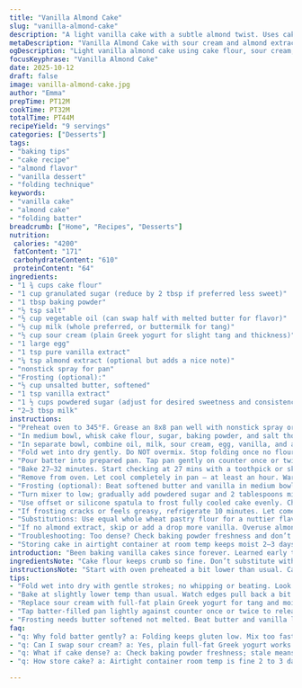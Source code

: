```yaml
---
title: "Vanilla Almond Cake"
slug: "vanilla-almond-cake"
description: "A light vanilla cake with a subtle almond twist. Uses cake flour, sour cream, and almond extract for a tender crumb and moist texture. Optional buttery vanilla frosting added for richness. Bake until toothpick tests clean with gentle folding to avoid gluten development. Adjust baking time slightly to follow visual cues like golden edges and springy top. Substitutes include yogurt for sour cream and vegetable oil with melted butter for depth. Classic 8x8 pan, nonstick spray. Frosting depends on butter creaming and sugar incorporation balance for fluffiness. Best cooled completely before decorating. Watch batter consistency to avoid overmixing."
metaDescription: "Vanilla Almond Cake with sour cream and almond extract for tender crumb, moist texture. Fold gently, bake until golden edges and springy top show doneness."
ogDescription: "Light vanilla almond cake using cake flour, sour cream, almond extract. Fold carefully, watch golden edges and springy top for bake cues."
focusKeyphrase: "Vanilla Almond Cake"
date: 2025-10-12
draft: false
image: vanilla-almond-cake.jpg
author: "Emma"
prepTime: PT12M
cookTime: PT32M
totalTime: PT44M
recipeYield: "9 servings"
categories: ["Desserts"]
tags:
- "baking tips"
- "cake recipe"
- "almond flavor"
- "vanilla dessert"
- "folding technique"
keywords:
- "vanilla cake"
- "almond cake"
- "folding batter"
breadcrumb: ["Home", "Recipes", "Desserts"]
nutrition: 
 calories: "4200"
 fatContent: "171"
 carbohydrateContent: "610"
 proteinContent: "64"
ingredients:
- "1 ¾ cups cake flour"
- "1 cup granulated sugar (reduce by 2 tbsp if preferred less sweet)"
- "1 tbsp baking powder"
- "½ tsp salt"
- "½ cup vegetable oil (can swap half with melted butter for flavor)"
- "½ cup milk (whole preferred, or buttermilk for tang)"
- "½ cup sour cream (plain Greek yogurt for slight tang and thickness)"
- "1 large egg"
- "1 tsp pure vanilla extract"
- "¼ tsp almond extract (optional but adds a nice note)"
- "nonstick spray for pan"
- "Frosting (optional):"
- "½ cup unsalted butter, softened"
- "1 tsp vanilla extract"
- "1 ½ cups powdered sugar (adjust for desired sweetness and consistency)"
- "2–3 tbsp milk"
instructions:
- "Preheat oven to 345°F. Grease an 8x8 pan well with nonstick spray or line with parchment. The lower temp reduces cracking and encourages even rise."
- "In medium bowl, whisk cake flour, sugar, baking powder, and salt thoroughly. This distributes leavening and salt evenly to avoid bitter pockets."
- "In separate bowl, combine oil, milk, sour cream, egg, vanilla, and almond extract. Whisk but don’t aerate too much. You want the fat well combined without bubbles."
- "Fold wet into dry gently. Do NOT overmix. Stop folding once no flour streaks remain. Batter will be thick but fluid. Overworking develops gluten, tough cake."
- "Pour batter into prepared pan. Tap pan gently on counter once or twice to settle batter and release big air bubbles."
- "Bake 27–32 minutes. Start checking at 27 mins with a toothpick or skewer: clean or with a few moist crumbs is done. Look for edges pulling away slightly and a springy top that bounces back."
- "Remove from oven. Let cool completely in pan — at least an hour. Warm cake makes frosting greasy and melts it down."
- "Frosting (optional): Beat softened butter and vanilla in medium bowl on medium-high speed about 1 to 1½ minutes until creamy and light colored. Scrape bowl sides."
- "Turn mixer to low; gradually add powdered sugar and 2 tablespoons milk. Increase speed to medium; mix 1½–2 minutes till fluffier but don’t overdo or it separates. Adjust milk or sugar for consistency; frosting should be thick enough to spread but soft."
- "Use offset or silicone spatula to frost fully cooled cake evenly. Chill briefly to set if too soft."
- "If frosting cracks or feels greasy, refrigerate 10 minutes. Let come closer to room temp before serving for best texture."
- "Substitutions: Use equal whole wheat pastry flour for a nuttier flavor but expect denser crumb. Swap sour cream for plain full-fat Greek yogurt if needed to maintain moisture and tang."
- "If no almond extract, skip or add a drop more vanilla. Overuse almond can taste bitter or medicinal."
- "Troubleshooting: Too dense? Check baking powder freshness and don’t overmix. Underbaked? Increase oven time by 3–5 minutes but watch carefully to avoid drying. Cake should feel light and bounce back when gently pressed."
- "Storing cake in airtight container at room temp keeps moist 2–3 days. Frosted cake refrigerate and bring to room temp before eating."
introduction: "Been baking vanilla cakes since forever. Learned early that folding flour in gently doesn’t just help texture, it keeps everything tender, like pillow soft. Tried a million vanilla cakes, always tweaking timing and ingredients. This one added almond extract — subtle, but it changes the game without shouting. The sour cream trick? Moist crumb, no drying out after days. Frosting is an art — too fast mixing scrambles; too slow, lumpy. It’s all about eye and feel, how it swirls on the spatula. Oven varies, so I rely on springy top and golden edges. Overbaking? Hate that dryness. Underbaking leaves that gooey mess. Learning to trust senses over timer is key. Rest cake well before frosting, or butter melts fast. Saves frustration. Keep a backup baking sheet in oven bottom for uneven heat. Cake pan choice too — 8×8 is classic, keeps batter thickness right. Tried glass, even, but metal edges brown better."
ingredientsNote: "Cake flour keeps crumb so fine. Don’t substitute with all-purpose if you want that silkiness — it changes structure and chewiness. Granulated sugar is standard, but you can cut a bit if sweetness is overload. Baking powder ensures rise; check it’s fresh every 6 months. Salt balances the sweetness and enhances flavor. Vegetable oil here for moistness and subtlety; swapping half for melted butter gives a richer taste but watch batter temp — butter too cold curdles. Milk adds moisture, whole milk or buttermilk adds richness. Sour cream makes it moist and tender; plain Greek yogurt works well and adds protein if needed. Almond extract is optional — just a whisper, no more than quarter teaspoon. Nonstick spray helps cake release cleanly, parchment if worried about sticking. Frosting options: classic buttercream but adjust milk and sugar for your climate; too humid and frosting gets runny fast, add more powdered sugar then. Butter softened, not melted, crucial for fluffy frosting; sugar addition too fast can create lumps or gritty texture."
instructionsNote: "Start with oven preheated a bit lower than usual. Cake rise is about even oven heat and batter rest time. Mix dry ingredients well to avoid clumps of baking powder; lumps cause uneven pockets or weird taste. Whisk wet ingredients thoroughly but avoid foaming — bubbles mean uneven texture. Folding flour in is all technique; you want to see no white streaks but don’t overdo or batter gets tough. Pouring batter and tapping gently expels bubbles that cause holes or cracks. Baking 27–32 minutes allows oven variations; watch edges if they brown too fast reduce temp slightly next time. Toothpick test is old reliable: crumbs fine is done, wet thick batter means bake longer. Cool completely because warm cake ruins frosting—the heat melts butter and sugar, causing a greasy mess. Frosting needs patience in beating; start slow adding sugar then speed up. Adjust milk if too stiff or runny. Use spatula strokes, not knife, to spread clean layers. Chill if frosting soft to hold shape. Keep emergency tips in mind: stuck cake? Warm pan under hot water quickly loosens edges."
tips:
- "Fold wet into dry with gentle strokes; no whipping or beating. Look for no flour streaks but don't drag long. Batter thick but still fluid. Overmix means tough texture; gluten forms fast here."
- "Bake at slightly lower temp than usual. Watch edges pull back a bit from pan and springy top that bounces back when touched. Toothpick in center still best judge—clean or few moist crumbs."
- "Replace sour cream with full-fat plain Greek yogurt for tang and moisture. Swap half vegetable oil with melted butter for richer flavor, but keep batter warm to prevent curdling."
- "Tap batter-filled pan lightly against counter once or twice to release large air bubbles. Avoid shaking or heavy tapping; large bubbles cause holes or cracks while small trapped air helps rise."
- "Frosting needs butter softened not melted. Beat butter and vanilla low speed until creamy and light colored, scrape sides often. Add sugar gradually with low milk amount; speed up later for fluffiness. Avoid quick sugar dump or it gets gritty."
faq:
- "q: Why fold batter gently? a: Folding keeps gluten low. Mix too fast or long and cake toughens. Folding stops flour from turning gluey; batter still thick but no streaks. Aim for softness, no bubbles."
- "q: Can I swap sour cream? a: Yes, plain full-fat Greek yogurt works well. Same moisture, adds protein, slight tang. Yogurt a bit thicker; adjust liquid if needed. Also keeps crumb tender, avoid low-fat options."
- "q: What if cake dense? a: Check baking powder freshness; stale means poor rise. Overmixing too. Watch folding steps carefully. Oven temp can be too low or too high. Rise depends on consistent heat and gentle handling."
- "q: How store cake? a: Airtight container room temp is fine 2 to 3 days. Frosted cake better refrigerated; bring to room temp before serving. Wrap well; condensation ruins crust or makes frosting greasy."

---
```

